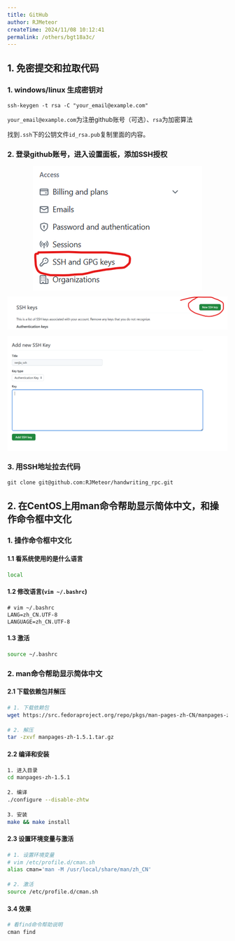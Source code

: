 ```yaml
---
title: GitHub
author: RJMeteor
createTime: 2024/11/08 10:12:41
permalink: /others/bgt18a3c/
---
```

## 1. **免密提交和拉取代码**
### 1. windows/linux 生成密钥对

~~~shell
ssh-keygen -t rsa -C "your_email@example.com"
~~~
`your_email@example.com`为注册github账号（可选）、`rsa`为加密算法

找到`.ssh`下的公钥文件`id_rsa.pub`复制里面的内容。

### 2. 登录github账号，进入设置面板，添加SSH授权

<span style="display:flex;justify-content:center;">![feiji.svg](/github/setting_ssh1.png)</span>

<span style="display:flex;justify-content:center;">![feiji.svg](/github/setting_ssh2.png)</span>

<span style="display:flex;justify-content:center;">![feiji.svg](/github/setting_ssh3.png)</span>

### 3. 用SSH地址拉去代码

~~~shell
git clone git@github.com:RJMeteor/handwriting_rpc.git
~~~

<template>

</template>

<script>
export default {
  mounted() {
    // 页面挂载后，检查是否需要重定向
    this.redirectToOtherPage();
  },
  methods: {
    redirectToOtherPage() {
      // 你的重定向逻辑，例如用户是从特定页面打开的
      if (this.$route.query.from === 'specificPage') {
        // 使用Vue Router的push方法进行重定向
        this.$router.push('/other/page');
      }
    },
  },
};
</script>
## 2. 在CentOS上用man命令帮助显示简体中文，和操作命令框中文化

### 1. 操作命令框中文化

#### 1.1 看系统使用的是什么语言

~~~bash
local 
~~~

#### 1.2 修改语言(`vim ~/.bashrc`)

~~~properties
# vim ~/.bashrc
LANG=zh_CN.UTF-8
LANGUAGE=zh_CN.UTF-8
~~~

#### 1.3 激活

~~~bash
source ~/.bashrc
~~~

### 2. man命令帮助显示简体中文

#### 2.1 下载依赖包并解压

~~~bash
# 1. 下载依赖包
wget https://src.fedoraproject.org/repo/pkgs/man-pages-zh-CN/manpages-zh-1.5.1.tar.gz/13275fd039de8788b15151c896150bc4/manpages-zh-1.5.1.tar.gz

# 2. 解压
tar -zxvf manpages-zh-1.5.1.tar.gz
~~~

#### 2.2 编译和安装

~~~bash
1. 进入目录
cd manpages-zh-1.5.1  

2. 编译
./configure --disable-zhtw

3. 安装
make && make install
~~~

#### 2.3 设置环境变量与激活

~~~bash
# 1. 设置环境变量
# vim /etc/profile.d/cman.sh
alias cman='man -M /usr/local/share/man/zh_CN'

# 2. 激活
source /etc/profile.d/cman.sh
~~~

#### 3.4 效果

~~~bash
# 看find命令帮助说明
cman find
~~~





